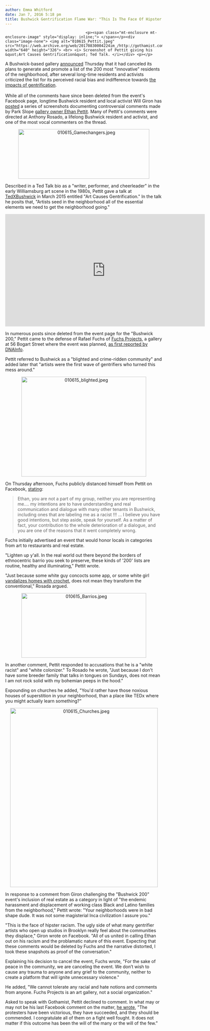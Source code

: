 ```yaml
---
author: Emma Whitford
date: Jan 7, 2016 5:18 pm
title: Bushwick Gentrification Flame War: "This Is The Face Of Hipster Racism"
---
```


	
										<p><span class="mt-enclosure mt-enclosure-image" style="display: inline;"> </span></p><div class="image-none"> <img alt="010615_Pettit.jpeg" src="https://web.archive.org/web/20170830004224im_/http://gothamist.com/attachments/nyc_ewhitford/010615_Pettit.jpeg" width="640" height="326"> <br> <i> Screenshot of Pettit giving his &quot;Art Causes Gentrification&quot; Ted Talk. </i></div> <p></p>

<p>A Bushwick-based gallery <a href="https://web.archive.org/web/20170830004224/https://www.facebook.com/events/211100859225575/permalink/212423585759969/">announced</a> Thursday that it had canceled its plans to generate and promote a list of the 200 most &quot;innovative&quot; residents of the neighborhood, after several long-time residents and activists criticized the list for its perceived racial bias and indifference towards <a href="https://web.archive.org/web/20170830004224/http://gothamist.com/2013/09/24/bushwick_native_new_yorker_has_a_fe.php">the impacts of gentrification</a>. <br>
 <br>
While all of the comments have since been deleted from the event&apos;s Facebook page, longtime Bushwick resident and local activist Will Giron has <a href="https://web.archive.org/web/20170830004224/https://www.facebook.com/will.h.giron/media_set?set=a.10153786693503607.1073741828.743578606&amp;type=3">posted</a> a series of screenshots documenting controversial comments made by Park Slope <a href="https://web.archive.org/web/20170830004224/http://ethanpettit.blogspot.com/">gallery owner Ethan Pettit</a>. Many of Pettit&apos;s comments were directed at Anthony Rosado, a lifelong Bushwick resident and activist, and one of the most vocal commenters on the thread. </p>

<center><span class="mt-enclosure mt-enclosure-image" style="display: inline;"> <img alt="010615_Gamechangers.jpeg" src="https://web.archive.org/web/20170830004224im_/http://gothamist.com/attachments/nyc_ewhitford/010615_Gamechangers.jpeg" width="420" height="159" class="image-none"> </span></center>

<p>Described in a Ted Talk bio as a &quot;writer, performer, and cheerleader&quot; in the early Williamsburg art scene in the 1980s, Pettit gave a talk at <a href="https://web.archive.org/web/20170830004224/http://tedxtalks.ted.com/video/Art-Causes-Gentrification-Ethan">TedXBushwick</a> in March 2015 entitled &quot;Art Causes Gentrification.&quot; In the talk he posits that, &quot;Artists seed in the neighborhood all of the essential elements we need to get the neighborhood going.&quot; </p>

<p><iframe width="640" height="360" src="https://web.archive.org/web/20170830004224if_/https://www.youtube.com/embed/8vccoaC_EJ4?rel=0&amp;controls=0&amp;showinfo=0" frameborder="0" allowfullscreen></iframe></p>

<p>In numerous posts since deleted from the event page for the &quot;Bushwick 200,&quot; Pettit came to the defense of Rafael Fuchs of <a href="https://web.archive.org/web/20170830004224/http://fuchsprojects.com/">Fuchs Projects</a>, a gallery at 56 Bogart Street where the event was planned, <a href="https://web.archive.org/web/20170830004224/http://www.dnainfo.com/new-york/20160107/bushwick/bushwick-200-list-scrapped-after-racially-charged-debate">as first reported by DNAInfo</a>. </p>

<p>Pettit referred to Bushwick as a &quot;blighted and crime-ridden community&quot; and added later that &quot;artists were the first wave of gentrifiers who turned this mess around.&quot; </p>

<center><span class="mt-enclosure mt-enclosure-image" style="display: inline;"> <img alt="010615_blighted.jpeg" src="https://web.archive.org/web/20170830004224im_/http://gothamist.com/attachments/nyc_ewhitford/010615_blighted.jpeg" width="400" height="320" class="image-none"> </span></center>

<p>On Thursday afternoon, Fuchs publicly distanced himself from Pettit on Facebook, <a href="https://web.archive.org/web/20170830004224/https://www.facebook.com/bushwickdaily/posts/1142776935733808?comment_id=1143674975644004&amp;reply_comment_id=1143812748963560&amp;notif_t=share_reply">stating</a>: </p>

<blockquote>Ethan, you are not a part of my group, neither you are representing me.... my intentions are to have understanding and real communication and dialogue with many other tenants in Bushwick, including ones that are labeling me as a racist !!! ... I believe you have good intentions, but step aside, speak for yourself. As a matter of fact, your contribution to the whole deterioration of a dialogue, and you are one of the reasons that it went completely wrong.</blockquote>

<p>Fuchs initially advertised an event that would honor locals in categories from art to restaurants and real estate.</p>

<p>&quot;Lighten up y&apos;all. In the real world out there beyond the borders of ethnocentric barrio you seek to preserve, these kinds of &apos;200&apos; lists are routine, healthy and illuminating,&quot; Pettit wrote.</p>

<p>&quot;Just because some white guy concocts some app, or some white girl <a href="https://web.archive.org/web/20170830004224/http://gothamist.com/2015/09/18/bushwick_crochet_gentrification.php">vandalizes homes with crochet</a>, does not mean they transform the conventional,&quot; Rosada argued.</p>

<center><span class="mt-enclosure mt-enclosure-image" style="display: inline;"> <img alt="010615_Barrios.jpeg" src="https://web.archive.org/web/20170830004224im_/http://gothamist.com/attachments/nyc_ewhitford/010615_Barrios.jpeg" width="400" height="207" class="image-none"> </span></center>

<p>In another comment, Pettit responded to accusations that he is a &quot;white racist&quot; and &quot;white colonizer.&quot; To Rosado he wrote, &quot;Just because I don&apos;t have some breeder family that talks in tongues on Sundays, does not mean I am not rock solid with my bohemian peeps in the hood.&quot; </p>

<p>Expounding on churches he added, &quot;You&apos;d rather have those noxious houses of superstition in your neighborhood, than a place like TEDx where you might actually learn something?&quot;  </p>

<center><span class="mt-enclosure mt-enclosure-image" style="display: inline;"> <img alt="010615_Churches.jpeg" src="https://web.archive.org/web/20170830004224im_/http://gothamist.com/attachments/nyc_ewhitford/010615_Churches.jpeg" width="473" height="574" class="image-none"> </span></center>

<p>In response to a comment from Giron challenging the &quot;Bushwick 200&quot; event&apos;s inclusion of real estate as a category in light of &quot;the endemic harassment and displacement of working class Black and Latino families from the neighborhood,&quot; Pettit wrote: &quot;Your neighborhoods were in bad shape dude. It was not some magisterial Inca civilization I assure you.&quot; </p>

<p>&quot;This is the face of hipster racism. The ugly side of what many gentrifier artists who open up studios in Brooklyn really feel about the communities they displace,&quot; Giron wrote on Facebook. &quot;All of us united in calling Ethan out on his racism and the problamatic nature of this event. Expecting that these comments would be deleted by Fuchs and the narrative distorted, I took these snapshots as proof of the conversation.&quot; </p>

<p>Explaining his decision to cancel the event, Fuchs wrote, &quot;For the sake of peace in the community, we are canceling the event. We don&#x2019;t wish to cause any trauma to anyone and any grief to the community, neither to create a platform that will ignite unnecessary violence.&quot; </p>

<p>He added, &quot;We cannot tolerate any racial and hate notions and comments from anyone. Fuchs Projects is an art gallery, not a social organization.&quot; </p>

<p>Asked to speak with Gothamist, Pettit declined to comment. In what may or may not be his last Facebook comment on the matter, <a href="https://web.archive.org/web/20170830004224/https://www.facebook.com/bushwickdaily/posts/1142776935733808?comment_id=1143674975644004&amp;reply_comment_id=1143812748963560&amp;notif_t=share_reply">he wrote</a>, &quot;The protesters have been victorious, they have succeeded, and they should be commended. I congratulate all of them on a fight well fought. It does not matter if this outcome has been the will of the many or the will of the few.&quot;</p>					
										
									
				